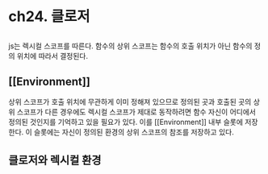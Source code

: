 # ch24. 클로저

##

js는 렉시컬 스코프를 따른다. 함수의 상위 스코프는 함수의 호출 위치가 아닌 함수의 정의 위치에 따라서 결정된다.

## [[Environment]]

상위 스코프가 호출 위치에 무관하게 이미 정해져 있으므로 정의된 곳과 호출된 곳의 상위 스코프가 다른 경우에도 렉시컬 스코프가 제대로 동작하려면 함수 자신이 어디에서 정의된 것인지를 기억하고 있을 필요가 있다. 이를 [[Environment]] 내부 슬롯에 저장한다. 이 슬롯에는 자신이 정의된 환경의 상위 스코프의 참조를 저장하고 있다.

## 클로저와 렉시컬 환경
